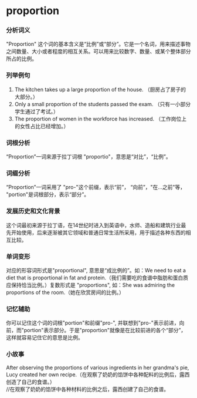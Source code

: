 # proportion

### 分析词义

  

"Proportion" 这个词的基本含义是“比例”或“部分”。它是一个名词，用来描述事物之间数量、大小或者程度的相互关系。可以用来比较数字、数量、或某个整体部分所占的比例。

  

### 列举例句

  

1.  The kitchen takes up a large proportion of the house. （厨房占了房子的大部分。）
2.  Only a small proportion of the students passed the exam. （只有一小部分学生通过了考试。）
3.  The proportion of women in the workforce has increased. （工作岗位上的女性占比已经增加。）

  

### 词根分析

  

“Proportion”一词来源于拉丁词根 "proportio"，意思是“对比”，“比例”。

  

### 词缀分析

  

“Proportion”一词采用了 "pro-"这个前缀，表示“前”， “向前”，"在...之前"等， "portion"是词根部分，表示“部分”。

  

### 发展历史和文化背景

  

这个词最初来源于拉丁语，在14世纪时进入到英语中，水师、造船和建筑行业最先开始使用，后来逐渐被其它领域和普通日常生活所采用，用于描述各种东西的相互比较。

  

### 单词变形

  

对应的形容词形式是"proportional", 意思是“成比例的”。如：We need to eat a diet that is proportional in fat and protein.（我们需要吃的食谱中脂肪和蛋白质应保持恰当比例。）复数形式是 "proportions", 如：She was admiring the proportions of the room.（她在欣赏房间的比例。）

  

### 记忆辅助

  

你可以记住这个词的词根"portion"和前缀"pro-", 并联想到"pro-"表示前进，向前，而"portion"表示部分。于是"proportion"就像是在比较前进的各个“部分”，这样就容易记住它的意思是比例。

  

### 小故事

  

After observing the proportions of various ingredients in her grandma's pie, Lucy created her own recipe.（在观察了奶奶的馅饼中各种配料的比例后，露西创造了自己的食谱。）  
//在观察了奶奶的馅饼中各种材料的比例之后，露西创建了自己的食谱。
